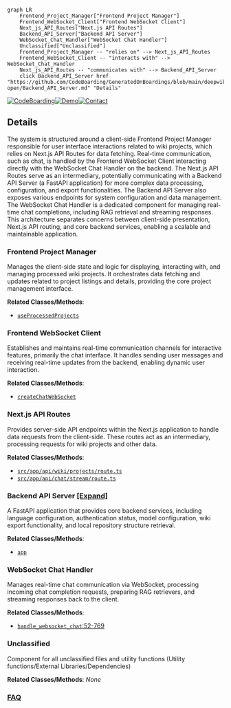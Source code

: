 ```mermaid
graph LR
    Frontend_Project_Manager["Frontend Project Manager"]
    Frontend_WebSocket_Client["Frontend WebSocket Client"]
    Next_js_API_Routes["Next.js API Routes"]
    Backend_API_Server["Backend API Server"]
    WebSocket_Chat_Handler["WebSocket Chat Handler"]
    Unclassified["Unclassified"]
    Frontend_Project_Manager -- "relies on" --> Next_js_API_Routes
    Frontend_WebSocket_Client -- "interacts with" --> WebSocket_Chat_Handler
    Next_js_API_Routes -- "communicates with" --> Backend_API_Server
    click Backend_API_Server href "https://github.com/CodeBoarding/GeneratedOnBoardings/blob/main/deepwiki-open/Backend_API_Server.md" "Details"
```

[![CodeBoarding](https://img.shields.io/badge/Generated%20by-CodeBoarding-9cf?style=flat-square)](https://github.com/CodeBoarding/CodeBoarding)[![Demo](https://img.shields.io/badge/Try%20our-Demo-blue?style=flat-square)](https://www.codeboarding.org/diagrams)[![Contact](https://img.shields.io/badge/Contact%20us%20-%20contact@codeboarding.org-lightgrey?style=flat-square)](mailto:contact@codeboarding.org)

## Details

The system is structured around a client-side Frontend Project Manager responsible for user interface interactions related to wiki projects, which relies on Next.js API Routes for data fetching. Real-time communication, such as chat, is handled by the Frontend WebSocket Client interacting directly with the WebSocket Chat Handler on the backend. The Next.js API Routes serve as an intermediary, potentially communicating with a Backend API Server (a FastAPI application) for more complex data processing, configuration, and export functionalities. The Backend API Server also exposes various endpoints for system configuration and data management. The WebSocket Chat Handler is a dedicated component for managing real-time chat completions, including RAG retrieval and streaming responses. This architecture separates concerns between client-side presentation, Next.js API routing, and core backend services, enabling a scalable and maintainable application.

### Frontend Project Manager
Manages the client-side state and logic for displaying, interacting with, and managing processed wiki projects. It orchestrates data fetching and updates related to project listings and details, providing the core project management interface.


**Related Classes/Methods**:

- <a href="https://github.com/AsyncFuncAI/deepwiki-open/blob/mainsrc/hooks/useProcessedProjects.ts" target="_blank" rel="noopener noreferrer">`useProcessedProjects`</a>


### Frontend WebSocket Client
Establishes and maintains real-time communication channels for interactive features, primarily the chat interface. It handles sending user messages and receiving real-time updates from the backend, enabling dynamic user interaction.


**Related Classes/Methods**:

- <a href="https://github.com/AsyncFuncAI/deepwiki-open/blob/mainsrc/utils/websocketClient.ts" target="_blank" rel="noopener noreferrer">`createChatWebSocket`</a>


### Next.js API Routes
Provides server-side API endpoints within the Next.js application to handle data requests from the client-side. These routes act as an intermediary, processing requests for wiki projects and other data.


**Related Classes/Methods**:

- <a href="https://github.com/AsyncFuncAI/deepwiki-open/blob/mainsrc/app/api/wiki/projects/route.ts" target="_blank" rel="noopener noreferrer">`src/app/api/wiki/projects/route.ts`</a>
- <a href="https://github.com/AsyncFuncAI/deepwiki-open/blob/mainsrc/app/api/chat/stream/route.ts" target="_blank" rel="noopener noreferrer">`src/app/api/chat/stream/route.ts`</a>


### Backend API Server [[Expand]](./Backend_API_Server.md)
A FastAPI application that provides core backend services, including language configuration, authentication status, model configuration, wiki export functionality, and local repository structure retrieval.


**Related Classes/Methods**:

- <a href="https://github.com/AsyncFuncAI/deepwiki-open/blob/mainapi/api.py" target="_blank" rel="noopener noreferrer">`app`</a>


### WebSocket Chat Handler
Manages real-time chat communication via WebSocket, processing incoming chat completion requests, preparing RAG retrievers, and streaming responses back to the client.


**Related Classes/Methods**:

- <a href="https://github.com/AsyncFuncAI/deepwiki-open/blob/mainapi/websocket_wiki.py#L52-L769" target="_blank" rel="noopener noreferrer">`handle_websocket_chat`:52-769</a>


### Unclassified
Component for all unclassified files and utility functions (Utility functions/External Libraries/Dependencies)


**Related Classes/Methods**: _None_



### [FAQ](https://github.com/CodeBoarding/GeneratedOnBoardings/tree/main?tab=readme-ov-file#faq)